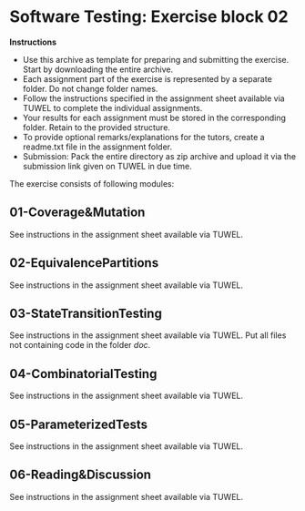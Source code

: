 # Software Testing: Exercise block 02 

**Instructions**

* Use this archive as template for preparing and submitting the exercise. Start by downloading the entire archive. 
* Each assignment part of the exercise is represented by a separate folder. Do not change folder names.
* Follow the instructions specified in the assignment sheet available via TUWEL to complete the individual assignments.
* Your results for each assignment must be stored in the corresponding folder. Retain to the provided structure.
* To provide optional remarks/explanations for the tutors, create a readme.txt file in the assignment folder.  
* Submission: Pack the entire directory as zip archive and upload it via the submission link given on TUWEL in due time.

The exercise consists of following modules:

## 01-Coverage&Mutation
See instructions in the assignment sheet available via TUWEL.

## 02-EquivalencePartitions
See instructions in the assignment sheet available via TUWEL.

## 03-StateTransitionTesting 
See instructions in the assignment sheet available via TUWEL.
Put all files not containing code in the folder _doc_.

## 04-CombinatorialTesting
See instructions in the assignment sheet available via TUWEL.

## 05-ParameterizedTests
See instructions in the assignment sheet available via TUWEL.

## 06-Reading&Discussion
See instructions in the assignment sheet available via TUWEL.